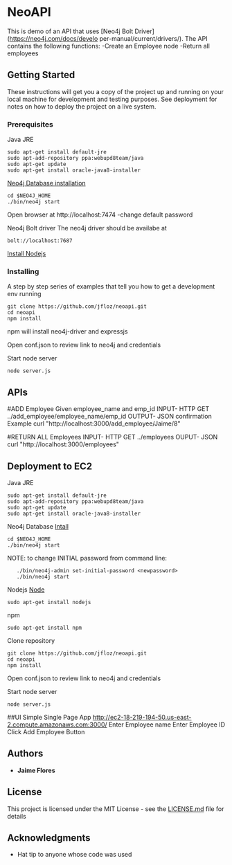 # NeoAPI

This is demo of an API that uses [Neo4j Bolt Driver](https://neo4j.com/docs/develo per-manual/current/drivers/).
The API contains the following functions:
-Create an Employee node
-Return all employees


## Getting Started

These instructions will get you a copy of the project up and running on your local machine for development and testing purposes. See deployment for notes on how to deploy the project on a live system.

### Prerequisites
Java JRE
```
sudo apt-get install default-jre
sudo apt-add-repository ppa:webupd8team/java
sudo apt-get update
sudo apt-get install oracle-java8-installer
```
[Neo4j Database installation](https://neo4j.com/docs/operations-manual/current/installation)
```
cd $NEO4J_HOME
./bin/neo4j start
```
Open browser at http://localhost:7474
  -change default password

Neo4j Bolt driver
The neo4j driver should be availabe at
```
bolt://localhost:7687
```

[Install Nodejs](https://nodejs.org/en/download/)


### Installing

A step by step series of examples that tell you how to get a development env running
```
git clone https://github.com/jfloz/neoapi.git
cd neoapi
npm install
```
npm will install neo4j-driver and expressjs

Open conf.json to review link to neo4j and credentials

Start node server
```
node server.js
```


## APIs
#ADD Employee Given employee_name and emp_id
INPUT- HTTP GET ../add_employee/employee_name/emp_id
OUTPUT- JSON confirmation
Example
curl "http://localhost:3000/add_employee/Jaime/8"

#RETURN ALL Employees
INPUT- HTTP GET ../employees
OUPUT- JSON
curl "http://localhost:3000/employees"


## Deployment to EC2
Java JRE
```
sudo apt-get install default-jre
sudo apt-add-repository ppa:webupd8team/java
sudo apt-get update
sudo apt-get install oracle-java8-installer
```
Neo4j Database
[Intall](https://neo4j.com/docs/operations-manual/current/installation)
```
cd $NEO4J_HOME
./bin/neo4j start
```
NOTE: to change INITIAL password from command line:
```./bin/neo4j stop
   ./bin/neo4j-admin set-initial-password <newpassword>
   ./bin/neo4j start
```
Nodejs
[Node](https://nodejs.org/en/download/)
```
sudo apt-get install nodejs
```
npm
```
sudo apt-get install npm
```
Clone repository
```
git clone https://github.com/jfloz/neoapi.git
cd neoapi
npm install
```

Open conf.json to review link to neo4j and credentials

Start node server
```
node server.js
```



##UI
Simple Single Page App
http://ec2-18-219-194-50.us-east-2.compute.amazonaws.com:3000/
Enter Employee name
Enter Employee ID
Click Add Employee Button

## Authors

* **Jaime Flores**

## License

This project is licensed under the MIT License - see the [LICENSE.md](LICENSE.md) file for details

## Acknowledgments
* Hat tip to anyone whose code was used
